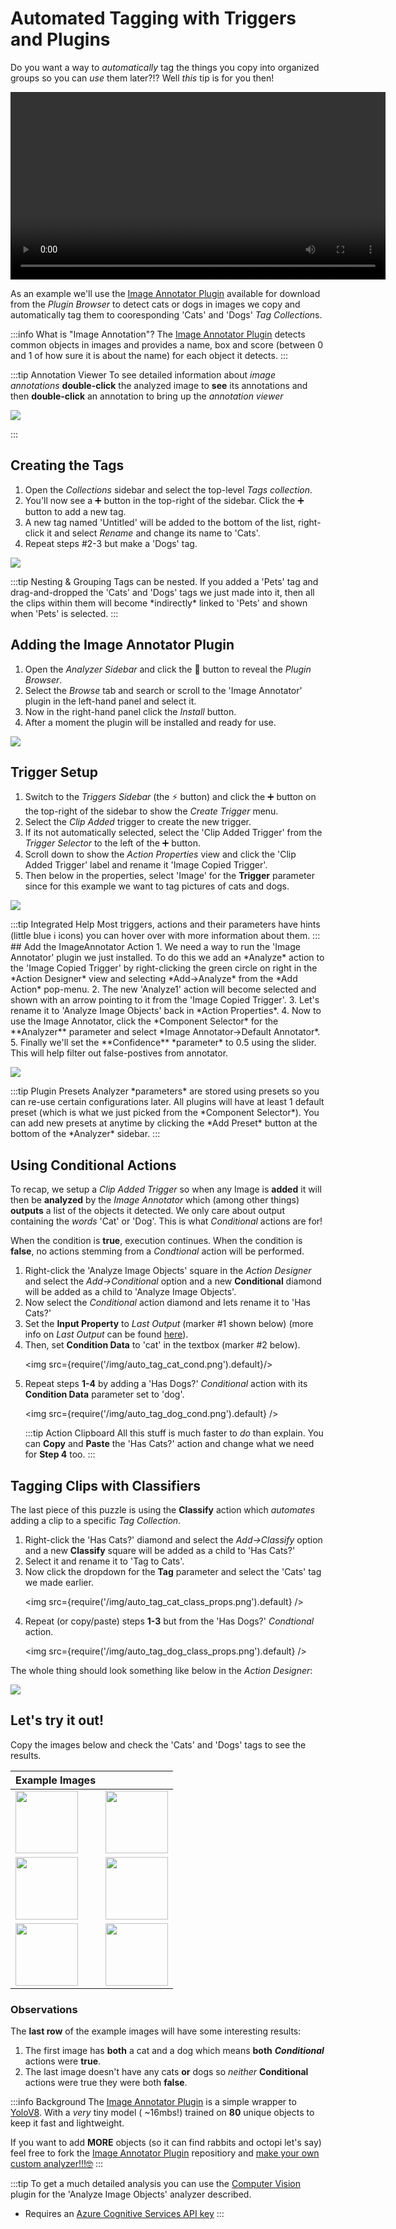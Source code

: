 # Automated Tagging with Triggers and Plugins
Do you want a way to *automatically* tag the things you copy into organized groups so you can *use* them later?!?
Well *this* tip is for you then!

<p align="center">
  <video controls height="300">
    <source src={require('/videos/auto_tagging.mp4').default} />
  </video>
</p>

As an example we'll use the [Image Annotator Plugin](https://www.github.com/monkeypaste/ImageAnnotator) available for download from the *Plugin Browser* to detect cats or dogs in images we copy and automatically tag them to cooresponding 'Cats' and 'Dogs' *Tag Collection*s.

:::info What is "Image Annotation"?
The [Image Annotator Plugin](https://www.github.com/monkeypaste/ImageAnnotator) detects common objects in images and provides a name, box and score (between 0 and 1 of how sure it is about the name) for each object it detects. 
:::

:::tip Annotation Viewer
To see detailed information about *image annotations* **double-click** the analyzed image to **see** its annotations and then **double-click** an annotation to bring up the *annotation viewer* 
<p class="figure"><img src={require('/img/auto_tag_annotations_view.png').default} /></p>

:::

## Creating the Tags
1. Open the *Collections* sidebar and select the top-level *Tags collection*.
2. You'll now see a ➕ button in the top-right of the sidebar. Click the ➕ button to add a new tag.
3. A new tag named 'Untitled' will be added to the bottom of the list, right-click it and select *Rename* and change its name to 'Cats'.
4. Repeat steps #2-3 but make a 'Dogs' tag.
<p class="figure narrow"><img src={require('/img/auto_tag_tag_setup.png').default} /></p>
:::tip Nesting & Grouping
Tags can be nested. If you added a 'Pets' tag and drag-and-dropped the 'Cats' and 'Dogs' tags we just made into it, then all the clips within them will become *indirectly* linked to 'Pets' and shown when 'Pets' is selected.
:::

## Adding the Image Annotator Plugin
1. Open the *Analyzer Sidebar* and click the 🧩 button to reveal the *Plugin Browser*.
2. Select the *Browse* tab and search or scroll to the 'Image Annotator' plugin in the left-hand panel and select it.
3. Now in the right-hand panel click the *Install* button.
4. After a moment the plugin will be installed and ready for use.
<p class="figure"><img src={require('/img/auto_tag_plugin_browser.png').default} /></p>

## Trigger Setup
1. Switch to the *Triggers Sidebar* (the ⚡ button) and click the ➕ button on the top-right of the sidebar to show the *Create Trigger* menu.
2. Select the *Clip Added* trigger to create the new trigger.
3. If its not automatically selected, select the 'Clip Added Trigger' from the *Trigger Selector* to the left of the ➕ button.
4. Scroll down to show the *Action Properties* view and click the 'Clip Added Trigger' label and rename it 'Image Copied Trigger'.
5. Then below in the properties, select 'Image' for the **Trigger** parameter since for this example we want to tag pictures of cats and dogs.
<p class="figure narrow"><img src={require('/img/auto_tag_trig_props.png').default} /></p>
:::tip Integrated Help
Most triggers, actions and their parameters have hints (little blue ℹ️ icons) you can hover over with more information about them.
:::
## Add the ImageAnnotator Action
1. We need a way to run the 'Image Annotator' plugin we just installed. To do this we add an *Analyze* action to the 'Image Copied Trigger' by right-clicking the green circle on right in the *Action Designer* view and selecting *Add->Analyze* from the *Add Action* pop-menu.
2. The new 'Analyze1' action will become selected and shown with an arrow pointing to it from the 'Image Copied Trigger'.
3. Let's rename it to 'Analyze Image Objects' back in *Action Properties*.
4. Now to use the Image Annotator, click the *Component Selector* for the **Analyzer** parameter and select *Image Annotator->Default Annotator*.
5. Finally we'll set the **Confidence** *parameter* to 0.5 using the slider. This will help filter out false-postives from annotator.
<p class="figure narrow"><img src={require('/img/auto_tag_ann_props.png').default} /></p>
:::tip Plugin Presets
Analyzer *parameters* are stored using presets so you can re-use certain configurations later. All plugins will have at least 1 default preset (which is what we just picked from the *Component Selector*). You can add new presets at anytime by clicking the *Add Preset* button at the bottom of the *Analyzer* sidebar. 
:::

## Using Conditional Actions
To recap, we setup a *Clip Added Trigger* so when any Image is **added** it will then be **analyzed** by the *Image Annotator* which (among other things) **outputs** a list of the objects it detected. We only care about output containing the *words* 'Cat' or 'Dog'. This is what *Conditional* actions are for! 

When the condition is **true**, execution continues. When the condition is **false**, no actions stemming from a *Condtional* action will be performed.
1. Right-click the 'Analyze Image Objects' square in the *Action Designer* and select the *Add->Conditional* option and a new **Conditional** diamond will be added as a child to 'Analyze Image Objects'.
2. Now select the *Conditional* action diamond and lets rename it to 'Has Cats?'
3. Set the **Input Property** to *Last Output* (marker #1 shown below) (more info on *Last Output* can be found [here](../triggers/index.md#last-output)).
4. Then, set **Condition Data** to 'cat' in the textbox (marker #2 below). <p class="figure narrow"><img src={require('/img/auto_tag_cat_cond.png').default}/></p>
5. Repeat steps **1-4** by adding a 'Has Dogs?' *Conditional* action with its **Condition Data** parameter set to 'dog'. <p  class="figure narrow"><img src={require('/img/auto_tag_dog_cond.png').default} /></p>
:::tip Action Clipboard
All this stuff is much faster to *do* than explain. You can **Copy** and **Paste** the 'Has Cats?' action and change what we need for **Step 4** too.
:::


## Tagging Clips with Classifiers
The last piece of this puzzle is using the **Classify** action which *automates* adding a clip to a specific *Tag Collection*.
1. Right-click the 'Has Cats?' diamond and select the *Add->Classify* option and a new **Classify** square will be added as a child to 'Has Cats?'
2. Select it and rename it to 'Tag to Cats'.
3. Now click the dropdown for the **Tag** parameter and select the 'Cats' tag we made earlier.<p class="figure narrow"><img src={require('/img/auto_tag_cat_class_props.png').default} /></p>
4. Repeat (or copy/paste) steps **1-3** but from the 'Has Dogs?' *Condtional* action.<p class="figure narrow"><img src={require('/img/auto_tag_dog_class_props.png').default} /></p>

The whole thing should look something like below in the *Action Designer*:

<p class="figure"><img src={require('/img/auto_tag_complete_designer.png').default} /></p>


## Let's try it out!
Copy the images below and check the 'Cats' and 'Dogs' tags to see the results.

|Example Images| |
|---|---|
|<img src="https://upload.wikimedia.org/wikipedia/commons/thumb/2/25/Siam_lilacpoint.jpg/294px-Siam_lilacpoint.jpg" width="100"/> |<img src="https://upload.wikimedia.org/wikipedia/commons/thumb/1/15/Cat_August_2010-4.jpg/362px-Cat_August_2010-4.jpg"  width="100"/>|
|<img src="https://upload.wikimedia.org/wikipedia/commons/thumb/c/c8/Black_Labrador_Retriever_-_Male_IMG_3323.jpg/202px-Black_Labrador_Retriever_-_Male_IMG_3323.jpg" width="100"/> |<img src="https://upload.wikimedia.org/wikipedia/commons/thumb/7/7a/Huskiesatrest.jpg/290px-Huskiesatrest.jpg"  width="100"/>|<img src="https://upload.wikimedia.org/wikipedia/commons/thumb/9/9b/Chin_posing.jpg/146px-Chin_posing.jpg" width="100"/> |
|<img src="https://upload.wikimedia.org/wikipedia/commons/thumb/7/79/Trillium_Poncho_cat_dog.jpg/440px-Trillium_Poncho_cat_dog.jpg" width="100"/> |<img src="https://upload.wikimedia.org/wikipedia/commons/thumb/5/57/Octopus2.jpg/440px-Octopus2.jpg" width="100"/> |


### Observations

The **last row** of the example images will have some interesting results:
1. The first image has **both** a cat and a dog which means **both** ***Conditional*** actions were **true**.
2. The last image doesn't have any cats **or** dogs so *neither* **Conditional** actions were true they were both **false**.

:::info Background
The [Image Annotator Plugin](https://www.github.com/monkeypaste/ImageAnnotator) is a simple wrapper to [YoloV8](https://yolov8.com/#:~:text=What%20is%20YOLOv8%3F,as%20a%20command%20line%20interface.). With a *very* tiny model ( ~16mbs!) trained on **80** unique objects to keep  it fast and lightweight. 

If you want to add **MORE** objects (so it can find rabbits and octopi let's say) feel free to fork the [Image Annotator Plugin](https://www.github.com/monkeypaste/ImageAnnotator) repositiory and [make your own custom analyzer!!!🤓](../plugins/plugin-development.md)
:::

:::tip
To get a much detailed analysis you can use the [Computer Vision](https://www.github.com/monkeypaste/ComputerVision) plugin for the 'Analyze Image Objects' analyzer described. 
* Requires an [Azure Cognitive Services API key](https://azure.microsoft.com/en-us/free/ai-services/)
:::



